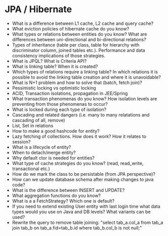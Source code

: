 # JPA / Hibernate
- What is a difference between L1 cache, L2 cache and query cache?
- What eviction policies of hibernate cache do you know?
- What types or relations between entities do you know? What are differences between uni-directional and bi-directional relations?
- Types of inheritance (table per class, table for hierarchy with discriminator column, joined tables etc.). Performance and data consistency implications of those strategies.
- What is JPQL? What is Criteria API?
- What is linking table? When it is created?
- Which types of relations require a linking table? In which relations it is possible to avoid the linking table creation and where it is unavoidable?
- What is N+1 problem and how to solve that (batch, fetch join)?
- Pessimistic locking vs optimistic locking
- ACID, Transaction isolations, propagation in JEE/Spring
- What transaction phenomenas do you know? How isolation levels are preventing from those phenomenas to occur?
- What is locked during each type of isolation?
- Cascading and related dangers (i.e. many to many relatations and cascading of all, remove)
- List, Set in relations
- How to make a good hashcode for entity?
- Lazy fetching of collections. How does it work? How it relates to session?
- What is a lifecycle of entity?
- When to detach/merge entity?
- Why default ctor is needed for entities?
- What type of cache strategies do you know? (read, read_write, transactional etc.)
- How do we mark the class to be persistable (from JPA perspective)?
- How can we update database schema after making changes to java code?
- What is the difference between INSERT and UPDATE?
- What aggregation functions do you know?
- What is a a FetchStrategy? Which one is default?
- If you need to extend existing User entity with last login time what data types would you use on Java and DB levels? What variants can be used?
- Rewrite the query to remove table joining: "select tab_a.col_a from tab_a join tab_b on tab_a.fid=tab_b.id where tab_b.col_b is not null;"

